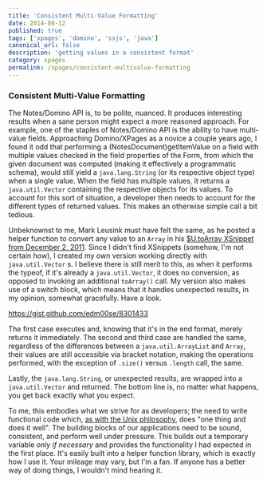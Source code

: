 ```yaml
---
title: 'Consistent Multi-Value Formatting'
date: 2014-08-12
published: true
tags: ['xpages', 'domino', 'ssjs', 'java']
canonical_url: false
description: 'getting values in a consistent format'
category: xpages
permalink: /xpages/consistent-multivalue-formatting
---
```


### Consistent Multi-Value Formatting

The Notes/Domino API is, to be polite, nuanced. It produces interesting results when a sane person might expect a more reasoned approach. For example, one of the staples of Notes/Domino API is the ability to have multi-value fields. Approaching Domino/XPages as a novice a couple years ago, I found it odd that performing a (NotesDocument)getItemValue on a field with multiple values checked in the field properties of the Form, from which the given document was computed (making it effectively a programmatic schema), would still yield a `java.lang.String` (or its respective object type) when a single value. When the field has multiple values, it returns a `java.util.Vector` containing the respective objects for its values. To account for this sort of situation, a developer then needs to account for the different types of returned values. This makes an otherwise simple call a bit tedious.

Unbeknownst to me, Mark Leusink must have felt the same, as he posted a helper function to convert any value to an `Array` in his [\$U.toArray XSnippet from December 2, 2011](https://openntf.org/XSnippets.nsf/snippet.xsp?id=convert-any-value-to-an-array). Since I didn't find XSnippets (somehow, I'm not certain how), I created my own version working directly with `java.util.Vector` s. I believe there is still merit to this, as when it performs the typeof, if it's already a `java.util.Vector`, it does no conversion, as opposed to invoking an additional `toArray()` call. My version also makes use of a switch block, which means that it handles unexpected results, in my opinion, somewhat gracefully. Have a look.

https://gist.github.com/edm00se/8301433

The first case executes and, knowing that it's in the end format, merely returns it immediately. The second and third case are handled the same, regardless of the differences between a `java.util.ArrayList` and `Array`, their values are still accessible via bracket notation, making the operations performed, with the exception of `.size()` versus `.length` call, the same.

Lastly, the `java.lang.String`, or unexpected results, are wrapped into a `java.util.Vector` and returned. The bottom line is, no matter what happens, you get back exactly what you expect.

To me, this embodies what we strive for as developers; the need to write functional code which, [as with the Unix philosophy](https://techcrunch.com/2009/08/21/do-one-thing-and-do-it-well-40-years-of-unix/), does "one thing and does it well". The building blocks of our applications need to be sound, consistent, and perform well under pressure. This builds out a temporary variable _only if necessary_ and provides the functionality I had expected in the first place. It's easily built into a helper function library, which is exactly how I use it. Your mileage may vary, but I'm a fan. If anyone has a better way of doing things, I wouldn't mind hearing it.
